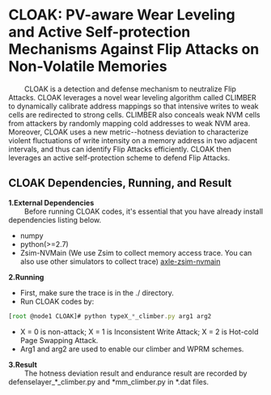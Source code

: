 # CLOAK: PV-aware Wear Leveling and Active Self-protection Mechanisms Against Flip Attacks on Non-Volatile Memories


&#160; &#160; &#160; &#160; CLOAK is a detection and defense mechanism to neutralize Flip Attacks. CLOAK leverages a novel wear leveling algorithm called CLIMBER to dynamically calibrate address mappings so that intensive writes to weak cells are redirected to strong cells.  CLIMBER also conceals weak NVM cells from attackers by randomly mapping cold addresses to weak NVM area. Moreover, CLOAK uses a new metric--hotness deviation to characterize violent fluctuations of write intensity on a memory address in two adjacent intervals, and thus can identify Flip Attacks efficiently. CLOAK then leverages an active self-protection scheme to defend Flip Attacks.

CLOAK Dependencies, Running, and Result
------------
**1.External Dependencies**  
&#160; &#160; &#160; &#160; Before running CLOAK codes, it's essential that you have already install dependencies listing below.
* numpy
* python(>=2.7)
* Zsim-NVMain (We use Zsim to collect memory access trace. You can also use other simulators to collect trace) [axle-zsim-nvmain](https://github.com/AXLEproject/axle-zsim-nvmain)

**2.Running**

* First, make sure the trace is in the ./ directory.
* Run CLOAK codes by:
```javascript
[root @node1 CLOAK]# python typeX_*_climber.py arg1 arg2
```
* X = 0 is non-attack; X = 1 is Inconsistent Write Attack; X = 2 is Hot-cold Page Swapping Attack.
* Arg1 and arg2 are used to enable our climber and WPRM schemes.

**3.Result**  
&#160; &#160; &#160; &#160; The hotness deviation result and endurance result are recorded by defenselayer_*_climber.py and \*mm_climber.py in \*.dat files.


